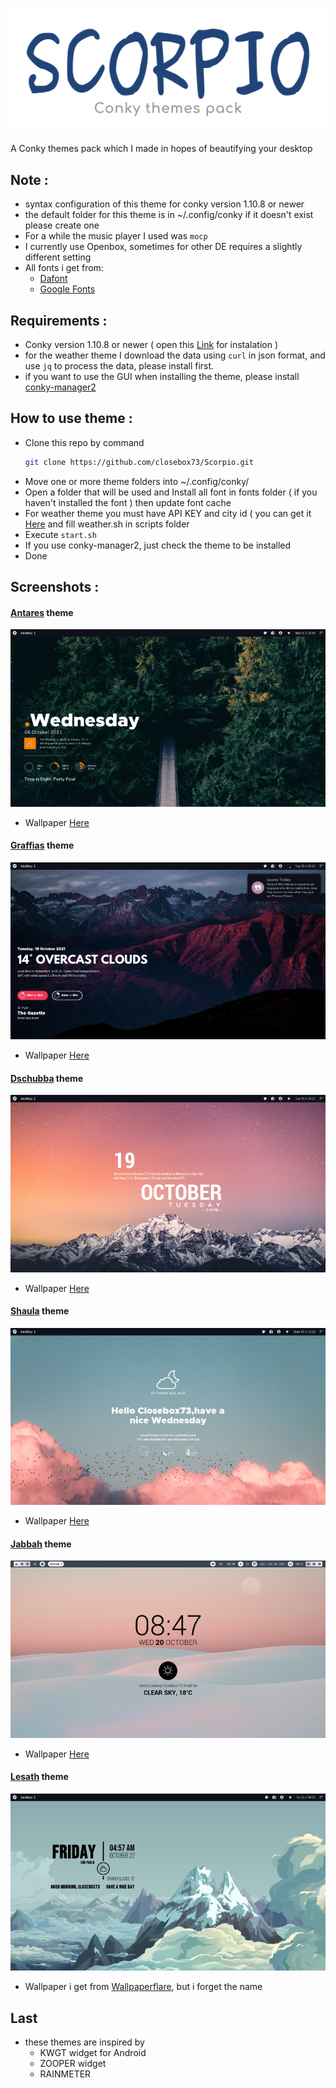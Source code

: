 ![greetings](/Asset/Scorpio.png)

A Conky themes pack which I made in hopes of beautifying your desktop 


## Note :
- syntax configuration of this theme for conky version 1.10.8 or newer
- the default folder for this theme is in ~/.config/conky if it doesn't exist please create one
- For a while the music player I used was `mocp`
- I currently use Openbox, sometimes for other DE requires a slightly different setting
- All fonts i get from:
	 - [Dafont](https://www.dafont.com)
	 - [Google Fonts](https://fonts.google.com) 

## Requirements :
- Conky version 1.10.8 or newer ( open this  [Link](https://github.com/brndnmtthws/conky) for instalation )
- for the weather theme I download the data using `curl` in json format, and use `jq` to process the data, please install first.
- if you want to use the GUI when installing the theme, please install [conky-manager2](https://github.com/zcot/conky-manager2)

## How to use theme :
- Clone this repo by command
  ```bash
  git clone https://github.com/closebox73/Scorpio.git
  ```
- Move one or more theme folders into ~/.config/conky/
- Open a folder that will be used and Install all font in fonts folder ( if you haven't installed the font ) then update font cache
- For weather theme you must have API KEY and city id ( you can get it [Here](https://openweathermap.org) and fill weather.sh in scripts folder
- Execute `start.sh`
- If you use conky-manager2, just check the theme to be installed
- Done

## Screenshots :

#### [Antares](/Antares) theme

![](/Antares/preview.png)
- Wallpaper [Here](https://unsplash.com/photos/xFjAftU8lMY)

#### [Graffias](/Graffias) theme

![](/Graffias/preview.png)
- Wallpaper [Here](https://unsplash.com/photos/JgOeRuGD_Y4)

#### [Dschubba](/Dschubba) theme

![](/Dschubba/preview.png)
- Wallpaper [Here](https://unsplash.com/photos/DgdJ_0us5SE)

#### [Shaula](/Shaula) theme

![](/Shaula/preview.png)
- Wallpaper [Here](https://unsplash.com/photos/MF9Wy1NA55I)

#### [Jabbah](/Jabbah) theme

![](/Jabbah/preview.png)
- Wallpaper [Here](https://unsplash.com/photos/RsRTIofe0HE)

#### [Lesath](/Lesath) theme

![](/Lesath/preview.png)
- Wallpaper i get from [Wallpaperflare](https://wallpaperflare.com), but i forget the name

## Last
- these themes are inspired by
	- KWGT widget for Android
	- ZOOPER widget
	- RAINMETER 
